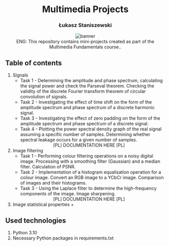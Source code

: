 <h1 align="center">Multimedia Projects</h1>
<h3 align="center">Łukasz Staniszewski</h3>

<div align="center">
<img src="https://user-images.githubusercontent.com/59453698/177993005-10364687-9717-46ca-b868-5805a48b5c4f.png" alt="banner">
</div>

<div align="center">
  ENG: This repository contains mini-projects created as part of the Multimedia Fundamentals course..
</div>

## Table of contents

1. Signals
    + Task 1 - Determining the amplitude and phase spectrum, calculating the signal power and check the Parseval theorem. Checking the validity of the discrete Fourier transform theorem of circular convolution of signals.
    + Task 2 - Investigating the effect of time shift on the form of the amplitude spectrum and phase spectrum of a discrete harmonic signal.
    + Task 3 - Investigating the effect of zero padding on the form of the amplitude spectrum and phase spectrum of a discrete signal.
    + Task 4 - Plotting the power spectral density graph of the real signal assuming a specific number of samples. Determining whether spectral leakage occurs for a given number of samples.
    <div align="center"> [PL] DOCUMENTATION HERE [PL] </div>
2. Image filtering
    + Task 1 - Performing colour filtering operations on a noisy digital image. Processing with a smoothing filter (Gaussian) and a median filter. Calculation of PSNR. 
    + Task 2 - Implementation of a histogram equalisation operation for a colour image. Convert an RGB image to a YCbCr image. Comparison of images and their histograms.
    + Task 3 - Using the Laplace filter to determine the high-frequency components of the image. Image sharpening.
    <div align="center"> [PL] DOCUMENTATION HERE [PL] </div>
3. Image statistical properties
    + 
## Used technologies
1. Python 3.10
2. Necessary Python packages in requirements.txt
